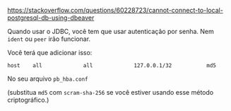 
https://stackoverflow.com/questions/60228723/cannot-connect-to-local-postgresql-db-using-dbeaver

Quando usar o JDBC, você tem que usar autenticação por senha. Nem `ident` ou `peer` irão funcionar.

Você terá que adicionar isso:

```
host    all             all             127.0.0.1/32           md5
```

No seu arquivo `pb_hba.conf`

(substitua `md5` com `scram-sha-256` se você estiver usando esse método criptográfico.)